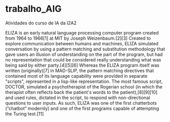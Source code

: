 # trabalho_AIG
Atividades do curso de IA da I2A2


ELIZA is an early natural language processing computer program created from 1964 to 1966[1] at MIT by Joseph Weizenbaum.[2][3] Created to explore communication between humans and machines, ELIZA simulated conversation by using a pattern matching and substitution methodology that gave users an illusion of understanding on the part of the program, but had no representation that could be considered really understanding what was being said by either party.[4][5][6] Whereas the ELIZA program itself was written (originally)[7] in MAD-SLIP, the pattern matching directives that contained most of its language capability were provided in separate "scripts", represented in a lisp-like representation. The most famous script, DOCTOR, simulated a psychotherapist of the Rogerian school (in which the therapist often reflects back the patient's words to the patient),[8][9][10] and used rules, dictated in the script, to respond with non-directional questions to user inputs. As such, ELIZA was one of the first chatterbots (“chatbot” modernly) and one of the first programs capable of attempting the Turing test.[11]
